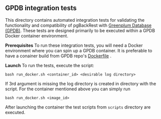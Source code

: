 ## GPDB integration tests

This directory contains automated integration tests for validating the functionality and compatibility of pgBackRest with [Greenplum Database (GPDB)](https://github.com/arenadata/gpdb). These tests are designed primarily to be executed within a GPDB Docker container environment.

**Prerequisites**
To run these integration tests, you will need a Docker environment where you can spin up a GPDB container.
It is preferable to have a conainer build from GPDB repo's [Dockerfile](https://github.com/arenadata/gpdb/blob/adb-6.x/arenadata/readme.md) .

**Launch**
To run the tests, execute the script:
```
bash run_docker.sh <container_id> <desirable log directory>
```
If 3rd argument is missing the log directory is created in directory with the script. For the container mentioned above you can simply run
```
bash run_docker.sh <image_id>
```

After launching the container the test scripts from `scripts` directory are executed.
